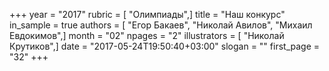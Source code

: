 +++
year = "2017"
rubric = [ "Олимпиады",]
title = "Наш конкурс"
in_sample = true
authors = [ "Егор Бакаев", "Николай Авилов", "Михаил Евдокимов",]
month = "02"
npages = "2"
illustrators = [ "Николай Крутиков",]
date = "2017-05-24T19:50:40+03:00"
slogan = ""
first_page = "32"
+++
